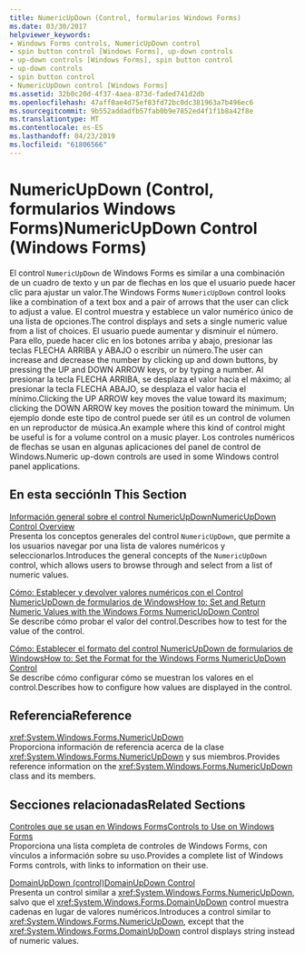 ```yaml
---
title: NumericUpDown (Control, formularios Windows Forms)
ms.date: 03/30/2017
helpviewer_keywords:
- Windows Forms controls, NumericUpDown control
- spin button control [Windows Forms], up-down controls
- up-down controls [Windows Forms], spin button control
- up-down controls
- spin button control
- NumericUpDown control [Windows Forms]
ms.assetid: 32b0c20d-4f37-4aea-873d-faded741d2db
ms.openlocfilehash: 47aff0ae4d75ef83fd72bc0dc381963a7b496ec6
ms.sourcegitcommit: 9b552addadfb57fab0b9e7852ed4f1f1b8a42f8e
ms.translationtype: MT
ms.contentlocale: es-ES
ms.lasthandoff: 04/23/2019
ms.locfileid: "61806566"
---
```

# <a name="numericupdown-control-windows-forms"></a><span data-ttu-id="ce4b3-102">NumericUpDown (Control, formularios Windows Forms)</span><span class="sxs-lookup"><span data-stu-id="ce4b3-102">NumericUpDown Control (Windows Forms)</span></span>
<span data-ttu-id="ce4b3-103">El control `NumericUpDown` de Windows Forms es similar a una combinación de un cuadro de texto y un par de flechas en los que el usuario puede hacer clic para ajustar un valor.</span><span class="sxs-lookup"><span data-stu-id="ce4b3-103">The Windows Forms `NumericUpDown` control looks like a combination of a text box and a pair of arrows that the user can click to adjust a value.</span></span> <span data-ttu-id="ce4b3-104">El control muestra y establece un valor numérico único de una lista de opciones.</span><span class="sxs-lookup"><span data-stu-id="ce4b3-104">The control displays and sets a single numeric value from a list of choices.</span></span> <span data-ttu-id="ce4b3-105">El usuario puede aumentar y disminuir el número. Para ello, puede hacer clic en los botones arriba y abajo, presionar las teclas FLECHA ARRIBA y ABAJO o escribir un número.</span><span class="sxs-lookup"><span data-stu-id="ce4b3-105">The user can increase and decrease the number by clicking up and down buttons, by pressing the UP and DOWN ARROW keys, or by typing a number.</span></span> <span data-ttu-id="ce4b3-106">Al presionar la tecla FLECHA ARRIBA, se desplaza el valor hacia el máximo; al presionar la tecla FLECHA ABAJO, se desplaza el valor hacia el mínimo.</span><span class="sxs-lookup"><span data-stu-id="ce4b3-106">Clicking the UP ARROW key moves the value toward its maximum; clicking the DOWN ARROW key moves the position toward the minimum.</span></span> <span data-ttu-id="ce4b3-107">Un ejemplo donde este tipo de control puede ser útil es un control de volumen en un reproductor de música.</span><span class="sxs-lookup"><span data-stu-id="ce4b3-107">An example where this kind of control might be useful is for a volume control on a music player.</span></span> <span data-ttu-id="ce4b3-108">Los controles numéricos de flechas se usan en algunas aplicaciones del panel de control de Windows.</span><span class="sxs-lookup"><span data-stu-id="ce4b3-108">Numeric up-down controls are used in some Windows control panel applications.</span></span>  
  
## <a name="in-this-section"></a><span data-ttu-id="ce4b3-109">En esta sección</span><span class="sxs-lookup"><span data-stu-id="ce4b3-109">In This Section</span></span>  
 [<span data-ttu-id="ce4b3-110">Información general sobre el control NumericUpDown</span><span class="sxs-lookup"><span data-stu-id="ce4b3-110">NumericUpDown Control Overview</span></span>](numericupdown-control-overview-windows-forms.md)  
 <span data-ttu-id="ce4b3-111">Presenta los conceptos generales del control `NumericUpDown`, que permite a los usuarios navegar por una lista de valores numéricos y seleccionarlos.</span><span class="sxs-lookup"><span data-stu-id="ce4b3-111">Introduces the general concepts of the `NumericUpDown` control, which allows users to browse through and select from a list of numeric values.</span></span>  
  
 [<span data-ttu-id="ce4b3-112">Cómo: Establecer y devolver valores numéricos con el Control NumericUpDown de formularios de Windows</span><span class="sxs-lookup"><span data-stu-id="ce4b3-112">How to: Set and Return Numeric Values with the Windows Forms NumericUpDown Control</span></span>](set-and-return-numeric-values-with-wf-numericupdown-control.md)  
 <span data-ttu-id="ce4b3-113">Se describe cómo probar el valor del control.</span><span class="sxs-lookup"><span data-stu-id="ce4b3-113">Describes how to test for the value of the control.</span></span>  
  
 [<span data-ttu-id="ce4b3-114">Cómo: Establecer el formato del control NumericUpDown de formularios de Windows</span><span class="sxs-lookup"><span data-stu-id="ce4b3-114">How to: Set the Format for the Windows Forms NumericUpDown Control</span></span>](how-to-set-the-format-for-the-windows-forms-numericupdown-control.md)  
 <span data-ttu-id="ce4b3-115">Se describe cómo configurar cómo se muestran los valores en el control.</span><span class="sxs-lookup"><span data-stu-id="ce4b3-115">Describes how to configure how values are displayed in the control.</span></span>  
  
## <a name="reference"></a><span data-ttu-id="ce4b3-116">Referencia</span><span class="sxs-lookup"><span data-stu-id="ce4b3-116">Reference</span></span>  
 <xref:System.Windows.Forms.NumericUpDown>  
 <span data-ttu-id="ce4b3-117">Proporciona información de referencia acerca de la clase <xref:System.Windows.Forms.NumericUpDown> y sus miembros.</span><span class="sxs-lookup"><span data-stu-id="ce4b3-117">Provides reference information on the <xref:System.Windows.Forms.NumericUpDown> class and its members.</span></span>  
  
## <a name="related-sections"></a><span data-ttu-id="ce4b3-118">Secciones relacionadas</span><span class="sxs-lookup"><span data-stu-id="ce4b3-118">Related Sections</span></span>  
 [<span data-ttu-id="ce4b3-119">Controles que se usan en Windows Forms</span><span class="sxs-lookup"><span data-stu-id="ce4b3-119">Controls to Use on Windows Forms</span></span>](controls-to-use-on-windows-forms.md)  
 <span data-ttu-id="ce4b3-120">Proporciona una lista completa de controles de Windows Forms, con vínculos a información sobre su uso.</span><span class="sxs-lookup"><span data-stu-id="ce4b3-120">Provides a complete list of Windows Forms controls, with links to information on their use.</span></span>  
  
 [<span data-ttu-id="ce4b3-121">DomainUpDown (control)</span><span class="sxs-lookup"><span data-stu-id="ce4b3-121">DomainUpDown Control</span></span>](domainupdown-control-windows-forms.md)  
 <span data-ttu-id="ce4b3-122">Presenta un control similar a <xref:System.Windows.Forms.NumericUpDown>, salvo que el <xref:System.Windows.Forms.DomainUpDown> control muestra cadenas en lugar de valores numéricos.</span><span class="sxs-lookup"><span data-stu-id="ce4b3-122">Introduces a control similar to <xref:System.Windows.Forms.NumericUpDown>, except that the <xref:System.Windows.Forms.DomainUpDown> control displays string instead of numeric values.</span></span>
